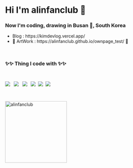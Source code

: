 <h1> Hi I'm alinfanclub 🐜 </h1>
<h3><b>Now I'm coding, drawing in Busan 🌊, South Korea</b></h3>
<ul>
  <li>Blog : https://kimdevlog.vercel.app/</li>
  <li>🚧 ArtWork : https://alinfanclub.github.io/ownpage_test/ 🚧 </li>
</ul> 
</br>
<h3><b>✨✨ Thing I code with ✨✨</b></h3>
</br>
<p>
<img src="https://img.shields.io/badge/HTML5-E34F26?style=for-the-badge&logo=HTML5&logoColor=white"/></a> &nbsp
<img src="https://img.shields.io/badge/CSS3-1572B6?style=for-the-badge&logo=CSS3&logoColor=white"/></a> &nbsp
<img src="https://img.shields.io/badge/Sass-CC6699?style=for-the-badge&logo=Sass&logoColor=white"/></a> &nbsp
<img src="https://img.shields.io/badge/JavaScript-F7DF1E?style=for-the-badge&logo=JavaScript&logoColor=white"/></a>&nbsp
<img src="https://img.shields.io/badge/TypeScript-3178C6?style=for-the-badge&logo=TypeScript&logoColor=white"/></a>&nbsp
<img src="https://img.shields.io/badge/Vue.js-4FC08D?style=for-the-badge&logo=Vue.js&logoColor=white">
<!-- <img src="https://img.shields.io/badge/Dart-0175C2?style=for-the-badge&logo=Dart&logoColor=white">
<img src="https://img.shields.io/badge/Flutter-02569B?style=for-the-badge&logo=Flutter&logoColor=white"> -->
</p>
</br>
<div>
  <p> 
<!--     <img src="https://github-readme-stats.vercel.app/api?username=alinfanclub&show_icons=true&theme=white" alt="alinfanclub" height="200"/> -->
<img src="https://github-readme-stats.vercel.app/api/top-langs/?username=alinfanclub&hide=TeX&layout=compact" alt='alinfanclub' height="200">
</div>
